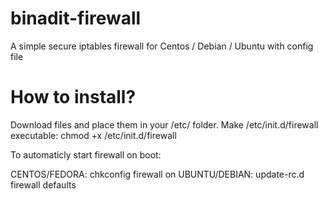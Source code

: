 binadit-firewall
================

A simple secure iptables firewall for Centos / Debian / Ubuntu with config file

How to install?
===============

Download files and place them in your /etc/ folder. Make /etc/init.d/firewall executable: chmod +x /etc/init.d/firewall

To automaticly start firewall on boot: 

CENTOS/FEDORA: chkconfig firewall on
UBUNTU/DEBIAN: update-rc.d firewall defaults